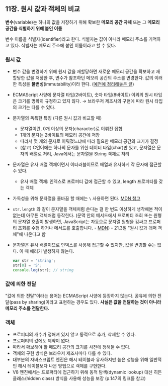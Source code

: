 ## 11장. 원시 값과 객체의 비교

**변수**(variable)는 하나의 값을 저장하기 위해 확보한 **메모리 공간 자체** 또는 그 **메모리 공간을 식별하기 위해 붙인 이름**

변수 이름을 식별자(identifier)라고 한다. 식별자는 값이 아니라 메모리 주소를 기억하고 있다. 식별자는 메모리 주소에 붙인 이름이라고 할 수 있다.

### 원시 값

- 변수 값을 변경하기 위해 원시 값을 재할당하면 새로운 메모리 공간을 확보하고 재할당한 값을 저장한 후, 변수가 참조하던 메모리 공간의 주소를 변경한다. 값의 이러한 특성을 **불변성**(immutability)이라 한다. ([예전에 정리해놓은 글](https://velog.io/@dyongdi/JS-%ED%97%B7%EA%B0%88%EB%A6%AC%EB%8A%94-%EB%B3%B5%EC%82%AC-%EC%A0%95%EB%A6%AC%EC%A0%95%EB%A6%AC))
- ECMAScript 사양에 문자열 타입(2바이트), 숫자 타입(8바이트) 이외의 원시 타입은 크기를 명확히 규정하고 있지 않다. → 브라우저 제조사의 구현에 따라 원시 타입의 크기는 다를 수 있다.
- 문자열의 독특한 특징 (다른 원시 값과 비교할 때)
    - 문자열이란, 0개 이상의 문자(character)로 이뤄진 집합
    - 1개의 문자는 2바이트의 메모리 공간에 저장
    - 따라서 몇 개의 문자로 이뤄졌느냐에 따라 필요한 메모리 공간의 크기가 결정
    - (참고) C언어에는 하나의 문자를 위한 데이터 타입(char)만 있고, 문자열은 문자의 배열로 처리, Java에서는 문자열을 String 객체로 처리
- 문자열은 유사 배열 객체이면서 이터러블이므로 배열과 유사하게 각 문자에 접근할 수 있다.
    - 유사 배열 객체: 인덱스로 프로퍼티 값에 접근할 수 있고, length 프로퍼티를 갖는 객체
- 가독성을 위해 문자열을 줄바꿈 할 때에는 `\` 사용하면 된다. [MDN 참고](https://developer.mozilla.org/ko/docs/Web/JavaScript/Reference/Global_Objects/String#%EA%B8%B4_%EB%AC%B8%EC%9E%90%EC%97%B4_%EB%A6%AC%ED%84%B0%EB%9F%B4)
- `str.length` 와 같이 문자열을 객체처럼 쓴다는 걸 한 번도 이상하게 생각해본 적이 없는데 아무튼 객체처럼 동작한다. (문맥 안의 메서드에서 프로퍼티 조회 또는 원형의 문자열 호출이 발생하면, JavaScript는 자동으로 문자열 원형을 감싸고 프로퍼티 조회를 수행 하거나 메서드를 호출합니다. - [MDN](https://developer.mozilla.org/ko/docs/Web/JavaScript/Reference/Global_Objects/String#%EB%AC%B8%EC%9E%90%EC%97%B4_%EC%9B%90%ED%98%95%EA%B3%BC_string_%EA%B0%9D%EC%B2%B4%EC%9D%98_%EC%B0%A8%EC%9D%B4)) - 21.3절 "원시 값과 래퍼 객체"에 나온다고 함
- 문자열은 유사 배열이므로 인덱스를 사용해 접근할 수 있지만, 값을 변경할 수는 없다. 이 때 에러가 발생하지 않는다.

    ```jsx
    var str = 'string';
    str[0] = 'S';
    console.log(str); // string
    ```

### 값에 의한 전달

"값에 의한 전달"이라는 용어는 ECMAScript 사양에 등장하지 않는다. 공유에 의한 전달(pass by sharing)이라고 표현하는 경우도 있다. **사실은 값을 전달하는 것이 아니라 메모리 주소를 전달한다.**

### 객체

- 프로퍼티의 개수가 정해져 있지 않고 동적으로 추가, 삭제할 수 있다.
- 프로퍼티의 값에도 제약이 없다.
- 따라서 확보해야 할 메모리 공간의 크기를 사전에 정해둘 수 없다.
- 객체의 구현 방식은 브라우저 제조사마다 다를 수 있다.
- 대부분의 자바스크립트 엔진은 해시 테이블과 유사하지만 높은 성능을 위해 일반적인 해시 테이블보다 나은 방법으로 객체를 구현한다.
- V8 엔진에서는 프로퍼티에 접근하기 위해 동적 탐색(dynamic lookup) 대신 히든 클래스(hidden class) 방식을 사용해 성능을 보장 (p.147의 링크들 참고)
